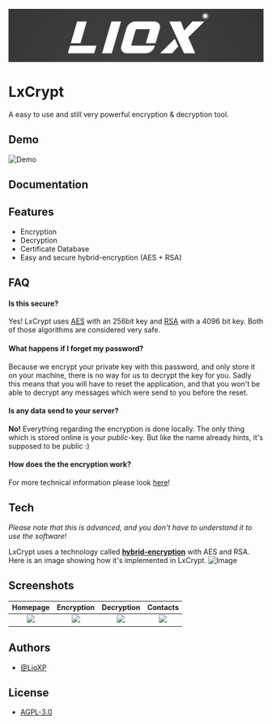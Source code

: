 ![Logo](https://raw.githubusercontent.com/LioXP/LioXP/main/img.png)

# LxCrypt

A easy to use and still very powerful encryption & decryption tool.

## Demo

![Demo](https://placehold.co/500x200)

## Documentation

## Features

- Encryption
- Decryption
- Certificate Database
- Easy and secure hybrid-encryption (AES + RSA)

## FAQ

#### Is this secure?

Yes! LxCrypt uses [AES](https://en.wikipedia.org/wiki/Advanced_Encryption_Standard) with an 256bit key and [RSA](<https://en.wikipedia.org/wiki/RSA_(cryptosystem)>) with a 4096 bit key. Both of those algorithms are considered very safe.

#### What happens if I forget my password?

Because we encrypt your private key with this password, and only store it on your machine, there is no way for us to decrypt the key for you.
Sadly this means that you will have to reset the application, and that you won't be able to decrypt any messages which were send to you before the reset.

#### Is any data send to your server?

**No!** Everything regarding the encryption is done locally. The only thing which is stored online is your _public_-key. But like the name already hints, it's supposed to be public :)

#### How does the the encryption work?

For more technical information please look [here](#Tech)!

## Tech

_Please note that this is advanced, and you don't have to understand it to use the software!_

LxCrypt uses a technology called [**hybrid-encryption**](https://en.wikipedia.org/wiki/Hybrid_cryptosystem) with AES and RSA.
Here is an image showing how it's implemented in LxCrypt.
![Image](https://i.ibb.co/MpkLTH3/Lx-Crypt-1.png)

## Screenshots

|             Homepage              |            Encryption             |            Decryption             |             Contacts              |
| :-------------------------------: | :-------------------------------: | :-------------------------------: | :-------------------------------: |
| ![](https://placehold.co/100x100) | ![](https://placehold.co/100x100) | ![](https://placehold.co/100x100) | ![](https://placehold.co/100x100) |

## Authors

- [@LioXP](https://github.com/LioXP)

## License

- [AGPL-3.0](https://choosealicense.com/licenses/agpl-3.0/)

